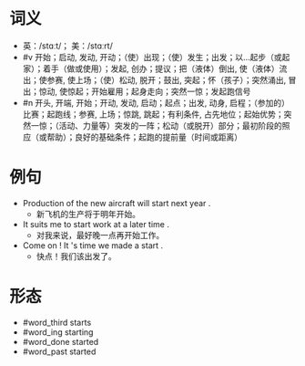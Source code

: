 # 词义
- 英：/stɑːt/； 美：/stɑːrt/
- #v 开始；启动, 发动, 开动；（使）出现；（使）发生；出发；以…起步（或起家）；着手（做或使用）；发起, 创办；提议；把（液体）倒出, 使（液体）流出；使参赛, 使上场；（使）松动, 脱开；鼓出, 突起；怀（孩子）；突然涌出, 冒出；惊动, 使惊起；开始雇用；起身走向；突然一惊；发起跑信号
- #n 开头, 开端, 开始；开动, 发动, 启动；起点；出发, 动身, 启程；（参加的）比赛；起跑线；参赛, 上场；惊跳, 跳起；有利条件, 占先地位；起始优势；突然一惊；（活动、力量等）突发的一阵；松动（或脱开）部分；最初阶段的照应（或帮助）；良好的基础条件；起跑的提前量（时间或距离）
# 例句
- Production of the new aircraft will start next year .
	- 新飞机的生产将于明年开始。
- It suits me to start work at a later time .
	- 对我来说，最好晚一点再开始工作。
- Come on ! It 's time we made a start .
	- 快点！我们该出发了。
# 形态
- #word_third starts
- #word_ing starting
- #word_done started
- #word_past started
